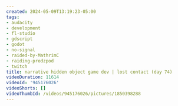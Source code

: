 ```yaml
---
created: 2024-05-09T13:19:23-05:00
tags:
- audacity
- development
- fl-studio
- gdscript
- godot
- no-signal
- raided-by-MathrimC
- raiding-prodzpod
- twitch
title: narrative hidden object game dev | lost contact (day 74)
videoDuration: 11614
videoId: '945176026'
videoShorts: []
videoThumbId: /videos/945176026/pictures/1850398288
---
```


